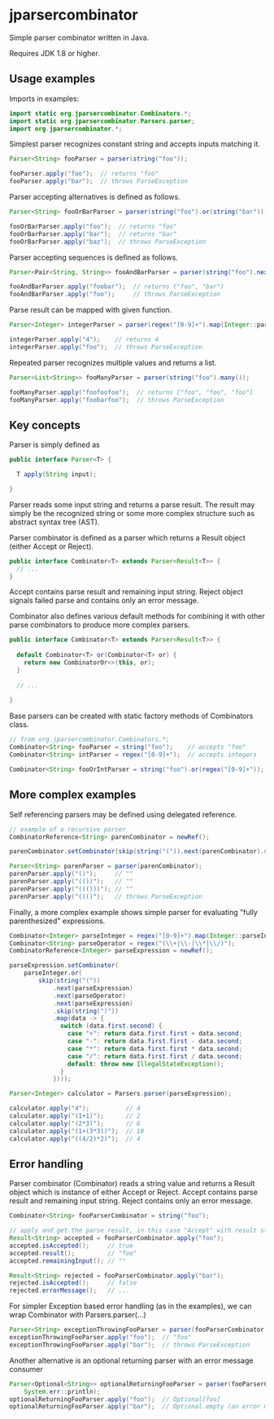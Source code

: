 # jparsercombinator

Simple parser combinator written in Java.

Requires JDK 1.8 or higher.

## Usage examples

Imports in examples:
```java
import static org.jparsercombinator.Combinators.*;
import static org.jparsercombinator.Parsers.parser;
import org.jparsercombinator.*;
```

Simplest parser recognizes constant string and accepts inputs matching it.

```java
Parser<String> fooParser = parser(string("foo"));

fooParser.apply("foo");  // returns "foo"
fooParser.apply("bar");  // throws ParseException
```

Parser accepting alternatives is defined as follows.

```java
Parser<String> fooOrBarParser = parser(string("foo").or(string("bar")));

fooOrBarParser.apply("foo");  // returns "foo"
fooOrBarParser.apply("bar");  // returns "bar"
fooOrBarParser.apply("baz");  // throws ParseException
```

Parser accepting sequences is defined as follows.

```java
Parser<Pair<String, String>> fooAndBarParser = parser(string("foo").next(string("bar")));

fooAndBarParser.apply("foobar");  // returns ("foo", "bar")
fooAndBarParser.apply("foo");     // throws ParseException
```

Parse result can be mapped with given function.

```java
Parser<Integer> integerParser = parser(regex("[0-9]+").map(Integer::parseInt));

integerParser.apply("4");    // returns 4
integerParser.apply("foo");  // throws ParseException
```

Repeated parser recognizes multiple values and returns a list.

```java
Parser<List<String>> fooManyParser = parser(string("foo").many());

fooManyParser.apply("foofoofoo");  // returns ["foo", "foo", "foo"]
fooManyParser.apply("foobarfoo");  // throws ParseException
```

## Key concepts

Parser is simply defined as

```java
public interface Parser<T> {

  T apply(String input);

}
```

Parser reads some input string and returns a parse result. The result may simply be the recognized 
string or some more complex structure such as abstract syntax tree (AST).
  
Parser combinator is defined as a parser which returns a Result object (either Accept or Reject).

```java
public interface Combinator<T> extends Parser<Result<T>> {
  // ...
}
```

Accept contains parse result and remaining input string. Reject object signals failed parse 
and contains only an error message. 

Combinator also defines various default methods for combining it with other parse combinators to 
produce more complex parsers.

```java
public interface Combinator<T> extends Parser<Result<T>> {
  
  default Combinator<T> or(Combinator<T> or) {
    return new CombinatorOr<>(this, or);
  }
  
  // ...
  
}
```

Base parsers can be created with static factory methods of Combinators class.

```java
// from org.jparsercombinator.Combinators.*;
Combinator<String> fooParser = string("foo");    // accepts "foo"
Combinator<String> intParser = regex("[0-9]+");  // accepts integers

Combinator<String> fooOrIntParser = string("foo").or(regex("[0-9]+")); // accepts "foo" or integers
```

## More complex examples

Self referencing parsers may be defined using delegated reference.

```java
// example of a recursive parser
CombinatorReference<String> parenCombinator = newRef();

parenCombinator.setCombinator(skip(string("(")).next(parenCombinator).skip(string(")")));

Parser<String> parenParser = parser(parenCombinator);
parenParser.apply("()");     // ""
parenParser.apply("(())");   // ""
parenParser.apply("((()))"); // ""
parenParser.apply("((()");   // throws ParseException
```

Finally, a more complex example shows simple parser for evaluating "fully parenthesized" expressions.

```java
Combinator<Integer> parseInteger = regex("[0-9]+").map(Integer::parseInt);
Combinator<String> parseOperator = regex("(\\+|\\-|\\*|\\/)");
CombinatorReference<Integer> parseExpression = newRef();

parseExpression.setCombinator(
    parseInteger.or(
        skip(string("("))
            .next(parseExpression)
            .next(parseOperator)
            .next(parseExpression)
            .skip(string(")"))
            .map(data -> {
              switch (data.first.second) {
                case "+": return data.first.first + data.second;
                case "-": return data.first.first - data.second;
                case "*": return data.first.first * data.second;
                case "/": return data.first.first / data.second;
                default: throw new IllegalStateException();
              }
            })));

Parser<Integer> calculator = Parsers.parser(parseExpression);

calculator.apply("4");          // 4
calculator.apply("(1+1)");      // 2
calculator.apply("(2*3)");      // 6
calculator.apply("(1+(3*3))");  // 10
calculator.apply("((4/2)*2)");  // 4
```

## Error handling

Parser combinator (Combinator) reads a string value and returns a Result object which is instance 
of either Accept or Reject. Accept contains parse result and remaining input string. Reject contains 
only an error message.

```java
Combinator<String> fooParserCombinator = string("foo");

// apply and get the parse result, in this case "Accept" with result string and remaining input
Result<String> accepted = fooParserCombinator.apply("foo");
accepted.isAccepted();     // true
accepted.result();         // "foo"
accepted.remainingInput(); // ""

Result<String> rejected = fooParserCombinator.apply("bar");
rejected.isAccepted();     // false
rejected.errorMessage();   // ...
```

For simpler Exception based error handling (as in the examples), we can wrap Combinator with 
Parsers.parser(...)

```java
Parser<String> exceptionThrowingFooParser = parser(fooParserCombinator);
exceptionThrowingFooParser.apply("foo");  // "foo"
exceptionThrowingFooParser.apply("bar");  // throws ParseException
```

Another alternative is an optional returning parser with an error message consumer

```java
Parser<Optional<String>> optionalReturningFooParser = parser(fooParserCombinator, 
    System.err::println);
optionalReturningFooParser.apply("foo");  // Optional[foo]
optionalReturningFooParser.apply("bar");  // Optional.empty (an error message is also printed to System.err)
```
